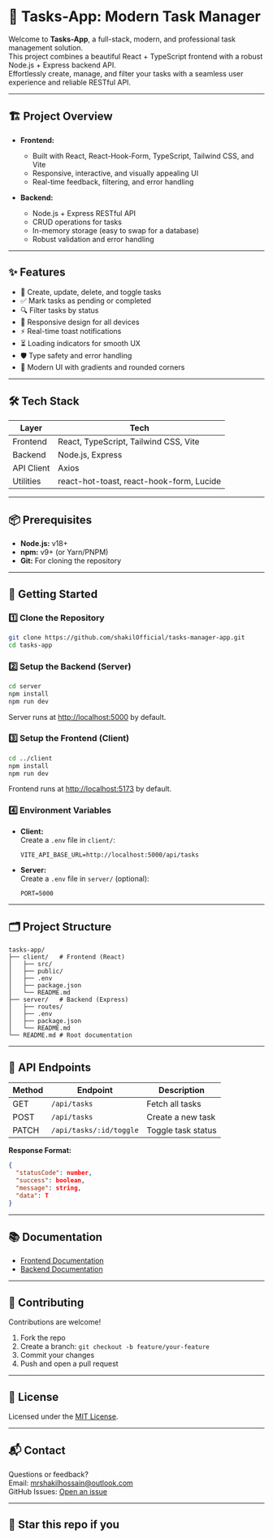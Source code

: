 # 🚀 Tasks-App: Modern Task Manager

Welcome to **Tasks-App**, a full-stack, modern, and professional task management solution.  
This project combines a beautiful React + TypeScript frontend with a robust Node.js + Express backend API.  
Effortlessly create, manage, and filter your tasks with a seamless user experience and reliable RESTful API.

---

## 🏗️ Project Overview

- **Frontend:**

  - Built with React, React-Hook-Form, TypeScript, Tailwind CSS, and Vite
  - Responsive, interactive, and visually appealing UI
  - Real-time feedback, filtering, and error handling

- **Backend:**
  - Node.js + Express RESTful API
  - CRUD operations for tasks
  - In-memory storage (easy to swap for a database)
  - Robust validation and error handling

---

## ✨ Features

- 📝 Create, update, delete, and toggle tasks
- ✅ Mark tasks as pending or completed
- 🔍 Filter tasks by status
- 📱 Responsive design for all devices
- ⚡ Real-time toast notifications
- ⏳ Loading indicators for smooth UX
- 🛡️ Type safety and error handling
- 🎨 Modern UI with gradients and rounded corners

---

## 🛠️ Tech Stack

| Layer      | Tech                                     |
| ---------- | ---------------------------------------- |
| Frontend   | React, TypeScript, Tailwind CSS, Vite    |
| Backend    | Node.js, Express                         |
| API Client | Axios                                    |
| Utilities  | react-hot-toast, react-hook-form, Lucide |

---

## 📦 Prerequisites

- **Node.js:** v18+
- **npm:** v9+ (or Yarn/PNPM)
- **Git:** For cloning the repository

---

## 🚀 Getting Started

### 1️⃣ Clone the Repository

```sh
git clone https://github.com/shakilOfficial/tasks-manager-app.git
cd tasks-app
```

### 2️⃣ Setup the Backend (Server)

```sh
cd server
npm install
npm run dev
```

Server runs at [http://localhost:5000](http://localhost:5000) by default.

### 3️⃣ Setup the Frontend (Client)

```sh
cd ../client
npm install
npm run dev
```

Frontend runs at [http://localhost:5173](http://localhost:5173) by default.

### 4️⃣ Environment Variables

- **Client:**  
  Create a `.env` file in `client/`:
  ```env
  VITE_API_BASE_URL=http://localhost:5000/api/tasks
  ```
- **Server:**  
  Create a `.env` file in `server/` (optional):
  ```env
  PORT=5000
  ```

---

## 🗂️ Project Structure

```
tasks-app/
├── client/   # Frontend (React)
│   ├── src/
│   ├── public/
│   ├── .env
│   ├── package.json
│   └── README.md
├── server/   # Backend (Express)
│   ├── routes/
│   ├── .env
│   ├── package.json
│   └── README.md
└── README.md # Root documentation
```

---

## 🔗 API Endpoints

| Method | Endpoint                | Description        |
| ------ | ----------------------- | ------------------ |
| GET    | `/api/tasks`            | Fetch all tasks    |
| POST   | `/api/tasks`            | Create a new task  
| PATCH  | `/api/tasks/:id/toggle` | Toggle task status |


**Response Format:**

```json
{
  "statusCode": number,
  "success": boolean,
  "message": string,
  "data": T
}
```

---

## 📚 Documentation

- [Frontend Documentation](./client/README.md)
- [Backend Documentation](./server/README.md)

---

## 🤝 Contributing

Contributions are welcome!

1. Fork the repo
2. Create a branch: `git checkout -b feature/your-feature`
3. Commit your changes
4. Push and open a pull request

---

## 📄 License

Licensed under the [MIT License](LICENSE).

---

## 📬 Contact

Questions or feedback?  
Email: [mrshakilhossain@outlook.com](mailto:mrshakilhossain@outlook.com)  
GitHub Issues: [Open an issue](https://github.com/shakilOfficial/tasks-manager-app/issues)

---

## 🌟 Star this repo if you
